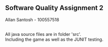 ## Software Quality Assignment 2

Allan Santosh - 100557518 <br><br>

All java source files are in folder 'src'.<br>
Including the game as well as the JUNIT testing.<br>
